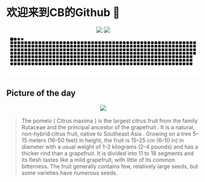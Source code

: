 
# 欢迎来到CB的Github 👋

<div align="center">
  <img height="137px" src="https://github-readme-stats.vercel.app/api?username=SuperCB&show_icons=true&theme=radical" />
  <img height="137px" src="https://github-readme-stats.vercel.app/api/top-langs/?username=SuperCB&hide_title=true&hide_border=true&layout=compact&langs_count=6&text_color=000&icon_color=fff" />
</div>


<div align="center">
    <img src="./contribution-snake/github-contribution-grid-snake.svg" />
</div>



## Picture of the day
<div align="center">
  <img width=400px src="https://upload.wikimedia.org/wikipedia/commons/thumb/f/f3/Pomelo_fruit.jpg/525px-Pomelo_fruit.jpg" />
</div>

>The  pomelo  ( Citrus maxima ) is the largest  citrus fruit  from the family  Rutaceae  and the principal  ancestor  of the  grapefruit . It is a natural, non-hybrid citrus fruit, native to  Southeast Asia . Growing on a tree 5–15 meters (16–50 feet) in height, the fruit is 15–25 cm (6–10 in) in diameter with a usual weight of 1–2 kilograms (2–4 pounds) and has a thicker  rind  than a grapefruit. It is divided into 11 to 18 segments and its flesh tastes like a mild grapefruit, with little of its common bitterness. The fruit generally contains few, relatively large seeds, but some varieties have numerous seeds.


